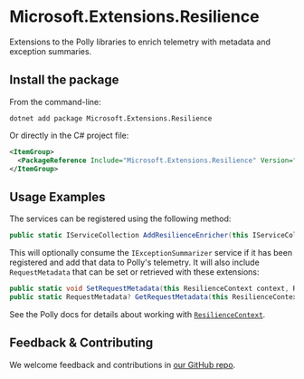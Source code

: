 # Microsoft.Extensions.Resilience

Extensions to the Polly libraries to enrich telemetry with metadata and exception summaries.

## Install the package

From the command-line:

```console
dotnet add package Microsoft.Extensions.Resilience
```

Or directly in the C# project file:

```xml
<ItemGroup>
  <PackageReference Include="Microsoft.Extensions.Resilience" Version="[CURRENTVERSION]" />
</ItemGroup>
```

## Usage Examples

The services can be registered using the following method:

```csharp
public static IServiceCollection AddResilienceEnricher(this IServiceCollection services)
```

This will optionally consume the `IExceptionSummarizer` service if it has been registered and add that data to Polly's telemetry. It will also include `RequestMetadata` that can be set or retrieved with these extensions:

```csharp
public static void SetRequestMetadata(this ResilienceContext context, RequestMetadata requestMetadata)
public static RequestMetadata? GetRequestMetadata(this ResilienceContext context)
```

See the Polly docs for details about working with [`ResilienceContext`](https://www.pollydocs.org/advanced/resilience-context.html).

## Feedback & Contributing

We welcome feedback and contributions in [our GitHub repo](https://github.com/dotnet/extensions).
